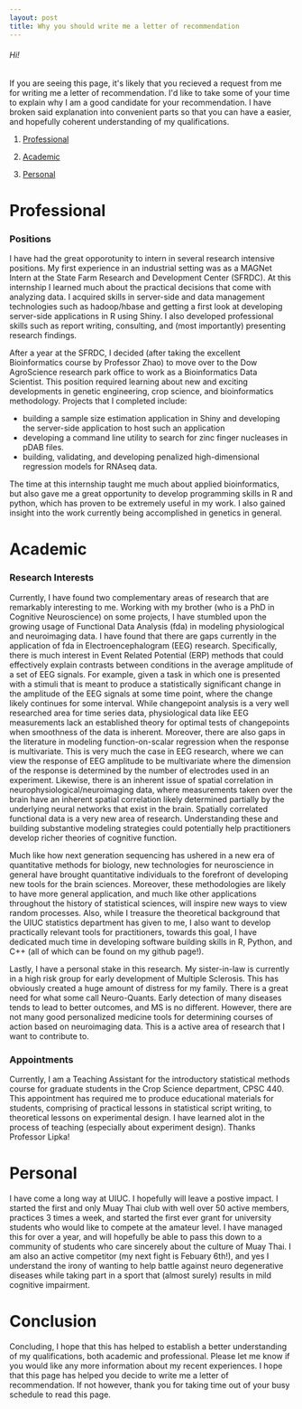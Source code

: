 ```yaml
---
layout: post
title: Why you should write me a letter of recommendation	
---
```


<script scr="http://cdn.mathjax.org/mathjax/latest/MathJax.js?config=TeX-AMS-MML_HTMLorMML" type="text/javascript"></script>
###### Hi!

If you are seeing this page, it's likely that you recieved a request from me for writing me a letter of recommendation. I'd like
to take some of your time to explain why I am a good candidate for your recommendation. I have broken said explanation 
into convenient parts so that you can have a easier, and hopefully coherent understanding of my qualifications. 

1. [Professional](#professional)	

2. [Academic](#academic)
	
3. [Personal](#personal)



# Professional

### Positions

I have had the great opporotunity to intern in several research intensive positions. My first experience in an industrial setting 
was as a MAGNet Intern at the State Farm Research and Development Center (SFRDC). At this internship I learned much about the practical
decisions that come with analyzing data. I acquired skills in server-side and data management technologies such as hadoop/hbase and 
getting a first look at developing server-side applications in R using Shiny. I also developed professional skills such as report writing, consulting, and 
(most importantly) presenting research findings. 

After a year at the SFRDC, I decided (after taking the excellent Bioinformatics course by Professor Zhao) to move over to the Dow AgroScience research
park office to work as a Bioinformatics Data Scientist. This position required learning about new and exciting developments in genetic engineering, crop science, and bioinformatics methodology.  Projects that I completed include:

   * building a sample size estimation application in Shiny and developing the server-side application to host such an application
   * developing a command line utility to search for zinc finger nucleases in pDAB files.
   * building, validating, and developing penalized high-dimensional regression models for RNAseq data. 

The time at this internship taught me much about applied bioinformatics, but also gave me a great opportunity to develop programming skills in
R and python, which has proven to be extremely useful in my work. I also gained insight into the work currently being accomplished in genetics in 
general.

# Academic

### Research Interests

Currently, I have found two complementary areas of research that are remarkably interesting to me. Working with my brother (who is a PhD in Cognitive
Neuroscience) on some projects, I have stumbled upon the growing usage of Functional Data Analysis (fda) in modeling physiological and neuroimaging data. 
I have found that there are gaps currently in the application of fda in Electroencephalogram (EEG) research. Specifically, there is much interest in Event Related Potential (ERP) methods that could effectively explain contrasts between conditions in the average amplitude of a set of EEG signals. For example, given a task in which one is presented with a stimuli that is meant to produce a statistically significant change in the amplitude of the EEG signals at some time point, where the change likely continues for some interval. While changepoint analysis is a very well researched area for time series data, physiological data like EEG measurements lack an established theory for optimal tests of changepoints when smoothness of the data is inherent. Moreover, there are also gaps in the literature in modeling function-on-scalar regression when the response is multivariate. This is very much the case in EEG research, where we can view the response of EEG amplitude to be multivariate where the dimension of the response is determined by the number of electrodes used in an experiment. Likewise, there is an inherent issue of spatial correlation in neurophysiological/neuroimaging data, where measurements taken over the brain have an inherent spatial correlation likely determined partially by the underlying neural networks that exist in the brain. Spatially correlated functional data is a very new area of research. Understanding these and building substantive modeling strategies could potentially help practitioners develop richer theories of cognitive function.

 Much like how next generation sequencing has ushered in a new era of quantitative methods for biology, new technologies for neuroscience in general have brought quantitative individuals to the forefront of developing new tools for the brain sciences. Moreover, these methodologies are likely to have more general application, and much like other applications throughout the history of statistical sciences, will inspire new ways to view random processes. Also, while I treasure the theoretical background that the UIUC statistics department has given to me, I also want to develop practically relevant tools for practitioners, towards this goal, I have dedicated much time in developing software building skills in R, Python,  and C++ (all of which can be found on my github page!). 

Lastly, I have a personal stake in this research. My sister-in-law is currently in a high risk group for early development of Multiple Sclerosis. This has obviously created a huge amount of distress for my family. There is a great need for what some call Neuro-Quants. Early detection of many diseases tends to lead to better outcomes, and MS is no different. However, there are not many good personalized medicine tools for determining courses of action based on neuroimaging data. This is a active area of research that I want to contribute to.

### Appointments

Currently, I am a Teaching Assistant for the introductory statistical methods course for graduate students in the Crop Science department, CPSC 440. This appointment has required me to produce educational materials for students, comprising of practical lessons in statistical script writing, to theoretical lessons on experimental design. I have learned alot in the process of teaching (especially about experiment design). Thanks Professor Lipka!

# Personal

I have come a long way at UIUC. I hopefully will leave a postive impact. I started the first and only Muay Thai club with well over 50 active members, practices 3 times a week, and started the first ever grant for university students who would like to compete at the amateur level. I have managed this for over a year, and will hopefully be able to pass this down to a community of students who care sincerely about the culture of Muay Thai. I am also an active competitor (my next fight is Febuary 6th!), and yes I understand the irony of wanting to help battle against neuro degenerative diseases while taking part in a sport that (almost surely) results in mild cognitive impairment. 

# Conclusion

Concluding, I hope that this has helped to establish a better understanding of my qualifications, both academic and professional. Please let me know if you would like any more information about my recent experiences. I hope that this page has helped you decide to write me a letter of recommendation. If not however, thank you for taking time out of your busy schedule to read this page.

